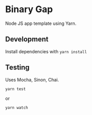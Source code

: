 # Binary Gap

Node JS app template using Yarn.

## Development

Install dependencies with `yarn install`

## Testing

Uses Mocha, Sinon, Chai.

`yarn test`

or

`yarn watch`
